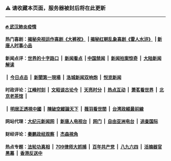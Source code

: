### ⚠️ 请收藏本页面，服务器被封后将在此更新

---

#### [🔥 武汉肺炎疫情](http://165.227.59.148:10000/videos/corona/)

#### 热门喜剧：[揭秘央视运作喜剧《大裤衩》](http://165.227.59.148:10000/videos/res/big-shorts/) &nbsp;|&nbsp;[揭秘红朝乱象喜剧《雷人水浒》](http://165.227.59.148:10000/videos/res/OutlawsOfMarsh/) &nbsp;|&nbsp;[新唐人时事小品](http://165.227.59.148:10000/videos/res/comedy/)

#### 新闻点评：[世界的十字路口](http://165.227.59.148:81/tanghao/) &nbsp;|&nbsp; [新闻看点](http://165.227.59.148:81/news-insight/) &nbsp;|&nbsp;[中国禁闻](http://165.227.59.148:81/ntdtv-news/) &nbsp;|&nbsp; [新闻拍案惊奇](http://165.227.59.148:81/dayu/) &nbsp;|&nbsp; [大陆新闻解读](http://165.227.59.148:81/ntdtv-comedy/)
####   &nbsp;|&nbsp;  [今日点击](http://165.227.59.148:81/news-click/)  &nbsp;|&nbsp; [新聞第一現場](http://165.227.59.148:81/primary-scene/) &nbsp;|&nbsp; [洛城新闻双响炮](http://165.227.59.148:81/la-news/) &nbsp;|&nbsp; [悦览新闻](http://165.227.59.148:81/dingyue/)

#### 时政评论：[江峰时刻](http://165.227.59.148:81/today-in-history/) &nbsp;|&nbsp; [文昭谈古论今](http://165.227.59.148:81/wenzhao/) &nbsp;|&nbsp; [天亮时分](http://165.227.59.148:81/tianliang/) &nbsp;|&nbsp; [热点互动](http://165.227.59.148:81/ntdtv-rdhd/) &nbsp;|&nbsp; [萧茗看世界](http://165.227.59.148:81/simonegao/) &nbsp;|&nbsp; [北京老茶馆](http://165.227.59.148:81/teahouse/)  &nbsp;|&nbsp;  
####   &nbsp;|&nbsp;  [明居正透視中國](http://165.227.59.148:81/decoding-china/)  &nbsp;|&nbsp; [陳破空縱論天下](http://165.227.59.148:81/pokong/)  &nbsp;|&nbsp; [薇羽看世間](http://165.227.59.148:81/weiyu/)  &nbsp;|&nbsp; [台湾政經最前線](http://165.227.59.148:81/taiwan/)   

#### 网站代理：[大纪元新闻网](http://165.227.59.148:10080/gb/) &nbsp;|&nbsp; [新唐人电视台](http://165.227.59.148:8808/gb/) &nbsp;|&nbsp; [网门](http://165.227.59.148:11000/) &nbsp;|&nbsp; [自由亚洲电台](http://165.227.59.148:9800/mandarin/) &nbsp;|&nbsp; [追查国际](http://165.227.59.148:10010/)

#### 财经评论：[秦鹏政经观察](http://165.227.59.148:81/qinpeng/) &nbsp;|&nbsp; [杰森視角 ](http://165.227.59.148:81/jason/)

#### 热点专题：[法轮功真相](http://165.227.59.148:10000/videos/truth.html) &nbsp;|&nbsp; [709律师大抓捕](http://165.227.59.148:10000/videos/709/) &nbsp;|&nbsp; [百年共产党](http://165.227.59.148:10000/videos/ccp.html) &nbsp;|&nbsp; [八九六四](http://165.227.59.148:10000/videos/88/)  &nbsp;|&nbsp; [活摘器官黑幕](http://165.227.59.148:10000/videos/res/Organs/)  &nbsp;|&nbsp; [香港反送中](http://165.227.59.148:10000/videos/res/hk/) 

<img src='http://gfw-breaker.win/links.md' width='0px' height='0px'/>
